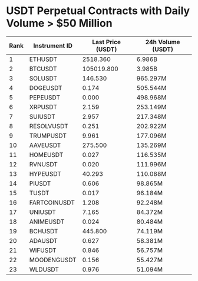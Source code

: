 # USDT Perpetual Contracts with Daily Volume > $50 Million

| Rank | Instrument ID | Last Price (USDT) | 24h Volume (USDT) |
|------|---------------|-------------------|-------------------|
| 1 | ETHUSDT | 2518.360 | 6.986B |
| 2 | BTCUSDT | 105019.800 | 3.985B |
| 3 | SOLUSDT | 146.530 | 965.297M |
| 4 | DOGEUSDT | 0.174 | 505.544M |
| 5 | PEPEUSDT | 0.000 | 498.968M |
| 6 | XRPUSDT | 2.159 | 253.149M |
| 7 | SUIUSDT | 2.957 | 217.348M |
| 8 | RESOLVUSDT | 0.251 | 202.922M |
| 9 | TRUMPUSDT | 9.961 | 177.096M |
| 10 | AAVEUSDT | 275.500 | 135.269M |
| 11 | HOMEUSDT | 0.027 | 116.535M |
| 12 | RVNUSDT | 0.020 | 111.996M |
| 13 | HYPEUSDT | 40.293 | 110.088M |
| 14 | PIUSDT | 0.606 | 98.865M |
| 15 | TUSDT | 0.017 | 96.184M |
| 16 | FARTCOINUSDT | 1.208 | 92.248M |
| 17 | UNIUSDT | 7.165 | 84.372M |
| 18 | ANIMEUSDT | 0.024 | 80.484M |
| 19 | BCHUSDT | 445.800 | 74.119M |
| 20 | ADAUSDT | 0.627 | 58.381M |
| 21 | WIFUSDT | 0.846 | 56.757M |
| 22 | MOODENGUSDT | 0.156 | 55.427M |
| 23 | WLDUSDT | 0.976 | 51.094M |
